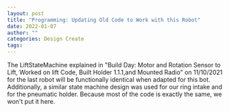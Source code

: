 ```yaml
---
layout: post
title: "Programming: Updating Old Code to Work with this Robot"
date: 2022-01-07
author: ""
categories: Design Create
tags:
---
```


The LiftStateMachine explained in "Build Day: Motor and Rotation Sensor to Lift, Worked on lift Code, Built Holder 1.1.1,and Mounted Radio" on 11/10/2021 for the last robot will be functionally identical when adapted for this bot. Additionally, a similar state machine design was used for our ring intake and for the pneumatic holder. Because most of the code is exactly the same, we won't put it here.

